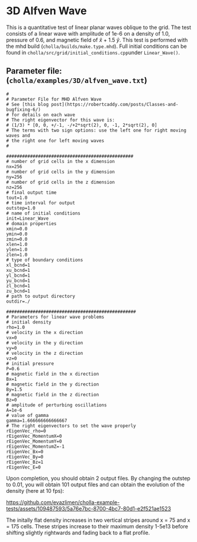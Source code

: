 # 3D Alfven Wave
This is a quantitative test of linear planar waves oblique to the grid. The test consists of a linear wave with amplitude of 1e-6 on a density of 1.0, pressure of 0.6, and magnetic field of $\hat{x}$ + 1.5 $\hat{y}$. This test is performed with the mhd build (`cholla/builds/make.type.mhd`). Full initial conditions can be found in `cholla/src/grid/initial_conditions.cpp`under `Linear_Wave()`. 

## Parameter file: (`cholla/examples/3D/alfven_wave.txt`)
```
#
# Parameter File for MHD Alfven Wave
# See [this blog post](https://robertcaddy.com/posts/Classes-and-bugfixing-6/)
# for details on each wave
# The right eigenvector for this wave is:
# (1/3) * [0, 0, +/-1, -/+2*sqrt(2), 0, -1, 2*sqrt(2), 0]
# The terms with two sign options: use the left one for right moving waves and
# the right one for left moving waves
#

################################################
# number of grid cells in the x dimension
nx=256
# number of grid cells in the y dimension
ny=256
# number of grid cells in the z dimension
nz=256
# final output time
tout=1.0
# time interval for output
outstep=1.0
# name of initial conditions
init=Linear_Wave
# domain properties
xmin=0.0
ymin=0.0
zmin=0.0
xlen=1.0
ylen=1.0
zlen=1.0
# type of boundary conditions
xl_bcnd=1
xu_bcnd=1
yl_bcnd=1
yu_bcnd=1
zl_bcnd=1
zu_bcnd=1
# path to output directory
outdir=./

#################################################
# Parameters for linear wave problems
# initial density
rho=1.0
# velocity in the x direction
vx=0
# velocity in the y direction
vy=0
# velocity in the z direction
vz=0
# initial pressure
P=0.6
# magnetic field in the x direction
Bx=1
# magnetic field in the y direction
By=1.5
# magnetic field in the z direction
Bz=0
# amplitude of perturbing oscillations
A=1e-6
# value of gamma
gamma=1.666666666666667
# The right eigenvectors to set the wave properly
rEigenVec_rho=0
rEigenVec_MomentumX=0
rEigenVec_MomentumY=0
rEigenVec_MomentumZ=-1
rEigenVec_Bx=0
rEigenVec_By=0
rEigenVec_Bz=1
rEigenVec_E=0
```
Upon completion, you should obtain 2 output files. By changing the outstep to 0.01, you will obtain 101 output files and can obtain the evolution of the density (here at 10 fps):  

https://github.com/evazlimen/cholla-example-tests/assets/109487593/5a76e7bc-8700-4bc7-80d1-e2f521ae1523  

The initally flat density increases in two vertical stripes around x = 75 and x = 175 cells. These stripes increase to their maximum density 1-5e13 before shifting slightly rightwards and fading back to a flat profile.

